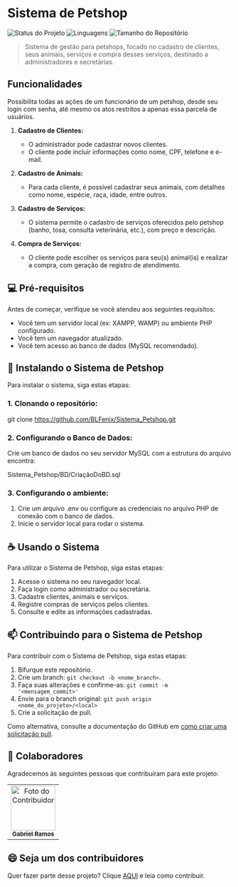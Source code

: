 # Sistema de Petshop

![Status do Projeto](https://img.shields.io/badge/Status-Em%20Desenvolvimento-blue?style=for-the-badge&logo=github&logoColor=white&color=blue&labelColor=black)
![Linguagens](https://img.shields.io/badge/Linguagens-JS%20|%20PHP%20|%20HTML5%20|%20CSS3-informational?style=for-the-badge&color=purple&labelColor=black)
![Tamanho do Repositório](https://img.shields.io/badge/Tamanho%20do%20Repositório-2.3%20MB-success?style=for-the-badge&color=green&labelColor=black)

> Sistema de gestão para petshops, focado no cadastro de clientes, seus animais, serviços e compra desses serviços, destinado a administradores e secretárias.

## Funcionalidades

Possibilita todas as ações de um funcionário de um petshop, desde seu login com senha, até mesmo os atos restritos a apenas essa parcela de usuários.

1. **Cadastro de Clientes:**
   - O administrador pode cadastrar novos clientes.
   - O cliente pode incluir informações como nome, CPF, telefone e e-mail.

2. **Cadastro de Animais:**
   - Para cada cliente, é possível cadastrar seus animais, com detalhes como nome, espécie, raça, idade, entre outros.

3. **Cadastro de Serviços:**
   - O sistema permite o cadastro de serviços oferecidos pelo petshop (banho, tosa, consulta veterinária, etc.), com preço e descrição.

4. **Compra de Serviços:**
   - O cliente pode escolher os serviços para seu(s) animal(is) e realizar a compra, com geração de registro de atendimento.

## 💻 Pré-requisitos

Antes de começar, verifique se você atendeu aos seguintes requisitos:

- Você tem um servidor local (ex: XAMPP, WAMP) ou ambiente PHP configurado.
- Você tem um navegador atualizado.
- Você tem acesso ao banco de dados (MySQL recomendado).

## 🚀 Instalando o Sistema de Petshop

Para instalar o sistema, siga estas etapas:

### 1. Clonando o repositório:

git clone https://github.com/BLFenix/Sistema_Petshop.git


### 2. Configurando o Banco de Dados:

Crie um banco de dados no seu servidor MySQL com a estrutura do arquivo encontra:

Sistema_Petshop/BD/CriaçãoDoBD.sql

### 3. Configurando o ambiente:

1. Crie um arquivo .env ou configure as credenciais no arquivo PHP de conexão com o banco de dados.
2. Inicie o servidor local para rodar o sistema.

## ☕ Usando o Sistema
Para utilizar o Sistema de Petshop, siga estas etapas:

1. Acesse o sistema no seu navegador local.
2. Faça login como administrador ou secretária.
3. Cadastre clientes, animais e serviços.
4. Registre compras de serviços pelos clientes.
5. Consulte e edite as informações cadastradas.

## 📫 Contribuindo para o Sistema de Petshop

Para contribuir com o Sistema de Petshop, siga estas etapas:

1. Bifurque este repositório.
2. Crie um branch: `git checkout -b <nome_branch>`.
3. Faça suas alterações e confirme-as: `git commit -m '<mensagem_commit>'`
4. Envie para o branch original: `git push origin <nome_do_projeto>/<local>`
5. Crie a solicitação de pull.

Como alternativa, consulte a documentação do GitHub em [como criar uma solicitação pull](https://help.github.com/en/github/collaborating-with-issues-and-pull-requests/creating-a-pull-request).

## 🤝 Colaboradores

Agradecemos às seguintes pessoas que contribuíram para este projeto:

<table>
  <tr>
    <td align="center">
      <a href="https://github.com/BLFenix" title="Perfil no GitHub">
        <img src="https://github.com/BLFenix.png" width="100px;" alt="Foto do Contribuidor"/><br>
        <sub>
          <b>Gabriel Ramos</b>
        </sub>
      </a>
    </td>
  </tr>
</table>

## 😄 Seja um dos contribuidores

Quer fazer parte desse projeto? Clique [AQUI](CONTRIBUTING.md) e leia como contribuir.
